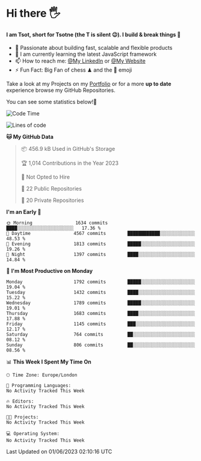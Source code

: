 # Hi there :raised_hand_with_fingers_splayed:
#### I am Tsot, short for Tsotne (the T is silent :wink:). I build & break things :space_invader:
- :telescope: Passionate about building fast, scalable and flexible products
- :seedling: I am currently learning the latest JavaScript framework 
- :mailbox: How to reach me: [@My LinkedIn](https://www.linkedin.com/in/tsotne-gvadzabia/) or [@My Website](https://tsotne.co.uk/contact)
- :zap: Fun Fact: Big Fan of chess ♟ and the 👾 emoji

Take a look at my Projects on my [Portfolio](https://tsotne.co.uk/) or for a more **up to date** experience browse my GitHub Repositories.

You can see some statistics below!:space_invader:
<!--START_SECTION:waka-->
![Code Time](http://img.shields.io/badge/Code%20Time-761%20hrs%202%20mins-blue)

![Lines of code](https://img.shields.io/badge/From%20Hello%20World%20I%27ve%20Written-5.2%20million%20lines%20of%20code-blue)

**🐱 My GitHub Data** 

> 📦 456.9 kB Used in GitHub's Storage 
 > 
> 🏆 1,014 Contributions in the Year 2023
 > 
> 🚫 Not Opted to Hire
 > 
> 📜 22 Public Repositories 
 > 
> 🔑 20 Private Repositories 
 > 
**I'm an Early 🐤** 

```text
🌞 Morning                1634 commits        ████░░░░░░░░░░░░░░░░░░░░░   17.36 % 
🌆 Daytime                4567 commits        ████████████░░░░░░░░░░░░░   48.53 % 
🌃 Evening                1813 commits        █████░░░░░░░░░░░░░░░░░░░░   19.26 % 
🌙 Night                  1397 commits        ████░░░░░░░░░░░░░░░░░░░░░   14.84 % 
```
📅 **I'm Most Productive on Monday** 

```text
Monday                   1792 commits        █████░░░░░░░░░░░░░░░░░░░░   19.04 % 
Tuesday                  1432 commits        ████░░░░░░░░░░░░░░░░░░░░░   15.22 % 
Wednesday                1789 commits        █████░░░░░░░░░░░░░░░░░░░░   19.01 % 
Thursday                 1683 commits        ████░░░░░░░░░░░░░░░░░░░░░   17.88 % 
Friday                   1145 commits        ███░░░░░░░░░░░░░░░░░░░░░░   12.17 % 
Saturday                 764 commits         ██░░░░░░░░░░░░░░░░░░░░░░░   08.12 % 
Sunday                   806 commits         ██░░░░░░░░░░░░░░░░░░░░░░░   08.56 % 
```


📊 **This Week I Spent My Time On** 

```text
🕑︎ Time Zone: Europe/London

💬 Programming Languages: 
No Activity Tracked This Week

🔥 Editors: 
No Activity Tracked This Week

🐱‍💻 Projects: 
No Activity Tracked This Week

💻 Operating System: 
No Activity Tracked This Week
```


 Last Updated on 01/06/2023 02:10:16 UTC
<!--END_SECTION:waka-->
